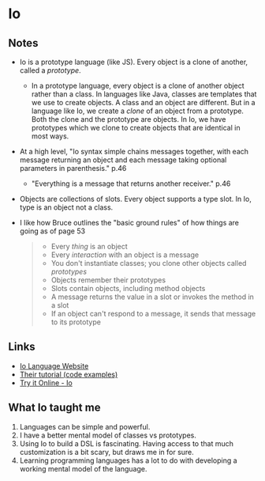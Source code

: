 # Io

## Notes

- Io is a prototype language (like JS). Every object is a clone of another, called a _prototype_.
  - In a prototype language, every object is a clone of another object rather than a class. In languages like Java, classes are templates that we use to create objects. A class and an object are different. But in a language like Io, we create a _clone_ of an object from a prototype. Both the clone and the prototype are objects. In Io, we have prototypes which we clone to create objects that are identical in most ways.
- At a high level, "Io syntax simple chains messages together, with each message returning an object and each message taking optional parameters in parenthesis." p.46

  - "Everything is a message that returns another receiver." p.46

- Objects are collections of slots. Every object supports a type slot. In Io, type is an object not a class.

- I like how Bruce outlines the "basic ground rules" of how things are going as of page 53
  > - Every _thing_ is an object
  > - Every _interaction_ with an object is a message
  > - You don't instantiate classes; you clone other objects called _prototypes_
  > - Objects remember their prototypes
  > - Slots contain objects, including method objects
  > - A message returns the value in a slot or invokes the method in a slot
  > - If an object can't respond to a message, it sends that message to its prototype

## Links

- [Io Language Website](https://iolanguage.org/)
- [Their tutorial (code examples)](https://iolanguage.org/tutorial.html)
- [Try it Online - Io](https://tio.run/#io)

## What Io taught me

1. Languages can be simple and powerful.
2. I have a better mental model of classes vs prototypes.
3. Using Io to build a DSL is fascinating. Having access to that much customization is a bit scary, but draws me in for sure.
4. Learning programming languages has a lot to do with developing a working mental model of the language.
